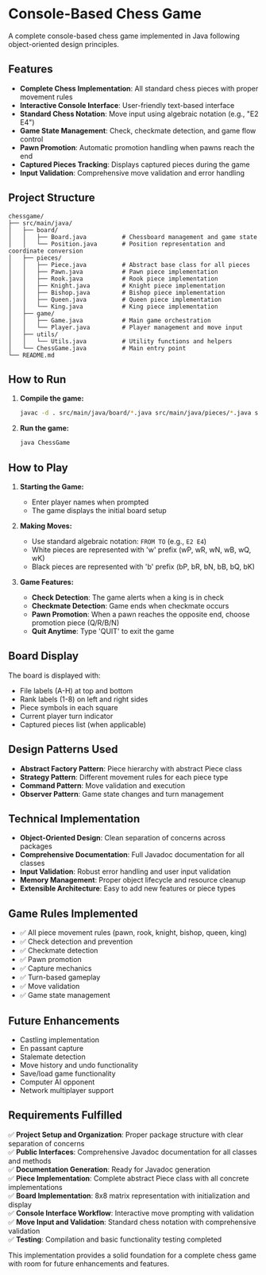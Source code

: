 # Console-Based Chess Game

A complete console-based chess game implemented in Java following object-oriented design principles.

## Features

- **Complete Chess Implementation**: All standard chess pieces with proper movement rules
- **Interactive Console Interface**: User-friendly text-based interface
- **Standard Chess Notation**: Move input using algebraic notation (e.g., "E2 E4")
- **Game State Management**: Check, checkmate detection, and game flow control
- **Pawn Promotion**: Automatic promotion handling when pawns reach the end
- **Captured Pieces Tracking**: Displays captured pieces during the game
- **Input Validation**: Comprehensive move validation and error handling

## Project Structure

```
chessgame/
├── src/main/java/
│   ├── board/
│   │   ├── Board.java          # Chessboard management and game state
│   │   └── Position.java       # Position representation and coordinate conversion
│   ├── pieces/
│   │   ├── Piece.java          # Abstract base class for all pieces
│   │   ├── Pawn.java           # Pawn piece implementation
│   │   ├── Rook.java           # Rook piece implementation
│   │   ├── Knight.java         # Knight piece implementation
│   │   ├── Bishop.java         # Bishop piece implementation
│   │   ├── Queen.java          # Queen piece implementation
│   │   └── King.java           # King piece implementation
│   ├── game/
│   │   ├── Game.java           # Main game orchestration
│   │   └── Player.java         # Player management and move input
│   ├── utils/
│   │   └── Utils.java          # Utility functions and helpers
│   └── ChessGame.java          # Main entry point
└── README.md
```

## How to Run

1. **Compile the game:**
   ```bash
   javac -d . src/main/java/board/*.java src/main/java/pieces/*.java src/main/java/utils/*.java src/main/java/game/*.java src/main/java/ChessGame.java
   ```

2. **Run the game:**
   ```bash
   java ChessGame
   ```

## How to Play

1. **Starting the Game:**
   - Enter player names when prompted
   - The game displays the initial board setup

2. **Making Moves:**
   - Use standard algebraic notation: `FROM TO` (e.g., `E2 E4`)
   - White pieces are represented with 'w' prefix (wP, wR, wN, wB, wQ, wK)
   - Black pieces are represented with 'b' prefix (bP, bR, bN, bB, bQ, bK)

3. **Game Features:**
   - **Check Detection**: The game alerts when a king is in check
   - **Checkmate Detection**: Game ends when checkmate occurs
   - **Pawn Promotion**: When a pawn reaches the opposite end, choose promotion piece (Q/R/B/N)
   - **Quit Anytime**: Type 'QUIT' to exit the game

## Board Display

The board is displayed with:
- File labels (A-H) at top and bottom
- Rank labels (1-8) on left and right sides
- Piece symbols in each square
- Current player turn indicator
- Captured pieces list (when applicable)

## Design Patterns Used

- **Abstract Factory Pattern**: Piece hierarchy with abstract Piece class
- **Strategy Pattern**: Different movement rules for each piece type
- **Command Pattern**: Move validation and execution
- **Observer Pattern**: Game state changes and turn management

## Technical Implementation

- **Object-Oriented Design**: Clean separation of concerns across packages
- **Comprehensive Documentation**: Full Javadoc documentation for all classes
- **Input Validation**: Robust error handling and user input validation
- **Memory Management**: Proper object lifecycle and resource cleanup
- **Extensible Architecture**: Easy to add new features or piece types

## Game Rules Implemented

- ✅ All piece movement rules (pawn, rook, knight, bishop, queen, king)
- ✅ Check detection and prevention
- ✅ Checkmate detection
- ✅ Pawn promotion
- ✅ Capture mechanics
- ✅ Turn-based gameplay
- ✅ Move validation
- ✅ Game state management

## Future Enhancements

- Castling implementation
- En passant capture
- Stalemate detection
- Move history and undo functionality
- Save/load game functionality
- Computer AI opponent
- Network multiplayer support

## Requirements Fulfilled

✅ **Project Setup and Organization**: Proper package structure with clear separation of concerns  
✅ **Public Interfaces**: Comprehensive Javadoc documentation for all classes and methods  
✅ **Documentation Generation**: Ready for Javadoc generation  
✅ **Piece Implementation**: Complete abstract Piece class with all concrete implementations  
✅ **Board Implementation**: 8x8 matrix representation with initialization and display  
✅ **Console Interface Workflow**: Interactive move prompting with validation  
✅ **Move Input and Validation**: Standard chess notation with comprehensive validation  
✅ **Testing**: Compilation and basic functionality testing completed

This implementation provides a solid foundation for a complete chess game with room for future enhancements and features.
